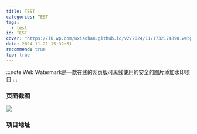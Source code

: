 ```yaml
---
title: TEST
categories: TEST
tags:
  - test
id: TEST
cover: "https://i0.wp.com/uxiaohan.github.io/v2/2024/11/1732174890.webp"
date: 2024-11-21 15:32:51
recommend: true
top: true
---
```


:::note
Web Watermark是一款在线的网页版可离线使用的安全的图片添加水印项目
:::

### 页面截图

![](https://pub-04baeb2841724182b0bdf9896e612da8.r2.dev/picgo/banner.png)
### 项目地址